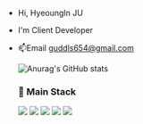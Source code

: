 
* Hi,  HyeoungIn JU
* I'm Client Developer
* 📫Email guddls654@gmail.com


	
  ![Anurag's GitHub stats](https://github-readme-stats.vercel.app/api?username=hyeonginju&show_icons=true&theme=tokyonight&hide=issues)
	

	<h3 >🎇 Main Stack</h3>
    <img src="https://img.shields.io/badge/JavaScript-F7DF1E?style=flat-square&logo=JavaScript&logoColor=white"/>
    <img src="https://img.shields.io/badge/React Native-61DAFB?style=flat-square&logo=React&logoColor=white"/>
	<img src="https://img.shields.io/badge/Expo-000020?style=flat-square&logo=Expo&logoColor=white"/>
    <img src="https://img.shields.io/badge/Git-F05032?style=flat-square&logo=Git&logoColor=white"/>
    <img src="https://img.shields.io/badge/Python-3776AB?style=flat-square&logo=Python&logoColor=white"/>

	   

